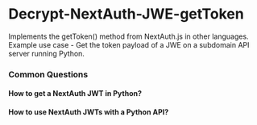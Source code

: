 # Decrypt-NextAuth-JWE-getToken 
Implements the getToken() method from NextAuth.js in other languages. Example use case - Get the token payload of a JWE on a subdomain API server running Python.

### Common Questions 
#### How to get a NextAuth JWT in Python?
#### How to use NextAuth JWTs with a Python API?

